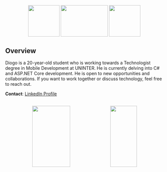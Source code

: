 ##
<div align="center">  
<img width="100px" height="100px" src="https://media0.giphy.com/media/du3J3cXyzhj75IOgvA/giphy.gif?cid=ecf05e47ggqfgpvvrprs14r557dvagvfw9wcrt1h5mx3s11h&ep=v1_gifs_search&rid=giphy.gif&ct=g" />
<img width="150px" height="100px" src="https://media1.giphy.com/media/kH6CqYiquZawmU1HI6/giphy.gif?cid=ecf05e4783y2350zvdff3d7h5x6j05uobrutn5zp8tqy8alc&ep=v1_gifs_related&rid=giphy.gif&ct=g" />
<img width="100px" height="100px" src="https://media2.giphy.com/media/SS8CV2rQdlYNLtBCiF/giphy.gif?cid=ecf05e473i2a9uszs95w27nntax231ywtd29m1qyt7o4xhwc&ep=v1_gifs_related&rid=giphy.gif&ct=g" />

</div>


## Overview

Diogo is a 20-year-old student who is working towards a Technologist degree in Mobile Development at UNINTER. He is currently delving into C# and ASP.NET Core development. He is open to new opportunities and collaborations. If you want to work together or discuss technology, feel free to reach out.

**Contact**: [LinkedIn Profile](https://www.linkedin.com/in/jdgoes/)
##
<div align="center">  
  <img width="49%" height="195px" src="http://github-profile-summary-cards.vercel.app/api/cards/stats?username=diogogoesj&theme=dark" /> 
  <img width="41%" height="195px" src="https://github-readme-stats.vercel.app/api/top-langs/?username=diogogoesj&theme=dark&layout=compact" />
</div>

